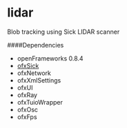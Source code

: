 # lidar
Blob tracking using Sick LIDAR scanner

####Dependencies
* openFrameworks 0.8.4
* [ofxSick](https://github.com/yokecph/ofxSick)
* ofxNetwork
* ofxXmlSettings
* ofxUI
* ofxRay
* ofxTuioWrapper
* ofxOsc
* ofxFps
